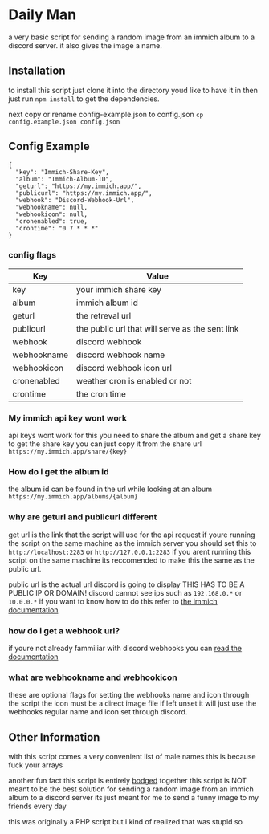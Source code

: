 # Daily Man
a very basic script for sending a random image from an immich album to a discord server.
it also gives the image a name.


## Installation
to install this script just clone it into the directory youd like to have it in then just run ``npm install`` to get the dependencies.

next copy or rename config-example.json to config.json
``cp config.example.json config.json``

## Config Example
```
{
  "key": "Immich-Share-Key",
  "album": "Immich-Album-ID",
  "geturl": "https://my.immich.app/",
  "publicurl": "https://my.immich.app/",
  "webhook": "Discord-Webhook-Url",
  "webhookname": null,
  "webhookicon": null,
  "cronenabled": true,
  "crontime": "0 7 * * *"
}
```
### config flags
| Key    | Value |
| -------- | ------- |
| key | your immich share key | 
| album | immich album id | 
| geturl | the retreval url | 
| publicurl | the public url that will serve as the sent link | 
| webhook | discord webhook | 
| webhookname | discord webhook name | 
| webhookicon | discord webhook icon url | 
| cronenabled | weather cron is enabled or not | 
| crontime | the cron time | 

### My immich api key wont work
api keys wont work for this 
you need to share the album and get a share key
to get the share key you can just copy it from the share url
``https://my.immich.app/share/{key}``

### How do i get the album id
the album id can be found in the url while looking at an album
``https://my.immich.app/albums/{album}``

### why are geturl and publicurl different
get url is the link that the script will use for the api request
if youre running the script on the same machine as the immich server you should set this to ``http://localhost:2283`` or ``http://127.0.0.1:2283``
if you arent running this script on the same machine its reccomended to make this the same as the public url.

public url is the actual url discord is going to display
THIS HAS TO BE A PUBLIC IP OR DOMAIN!
discord cannot see ips such as ``192.168.0.*`` or ``10.0.0.*``
if you want to know how to do this refer to [the immich documentation](https://immich.app/docs/guides/remote-access/)

### how do i get a webhook url?
if youre not already fammiliar with discord webhooks you can [read the documentation](https://support.discord.com/hc/en-us/articles/228383668-Intro-to-Webhooks)

### what are webhookname and webhookicon
these are optional flags for setting the webhooks name and icon through the script
the icon must be a direct image file
if left unset it will just use the webhooks regular name and icon set through discord.

## Other Information
with this script comes a very convenient list of male names
this is because fuck your arrays

another fun fact this script is entirely [bodged](https://www.youtube.com/watch?v=lIFE7h3m40U) together
this script is NOT meant to be the best solution for sending a random image from an immich album to a discord server
its just meant for me to send a funny image to my friends every day

this was originally a PHP script
but i kind of realized that was stupid so

